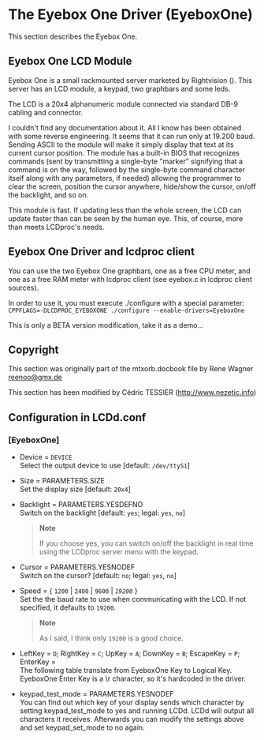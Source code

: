 # The Eyebox One Driver (EyeboxOne)

This section describes the Eyebox One.

## Eyebox One LCD Module

Eyebox One is a small rackmounted server marketed by Rightvision
([](http://www.alcateleyebox.rightvision.com/)). This server has an LCD
module, a keypad, two graphbars and some leds.

The LCD is a 20x4 alphanumeric module connected via standard DB-9
cabling and connector.

I couldn't find any documentation about it. All I know has been obtained
with some reverse engineering. It seems that it can run only at 19.200
baud. Sending ASCII to the module will make it simply display that text
at its current cursor position. The module has a built-in BIOS that
recognizes commands (sent by transmitting a single-byte "marker"
signifying that a command is on the way, followed by the single-byte
command character itself along with any parameters, if needed) allowing
the programmer to clear the screen, position the cursor anywhere,
hide/show the cursor, on/off the backlight, and so on.

This module is fast. If updating less than the whole screen, the LCD can
update faster than can be seen by the human eye. This, of course, more
than meets LCDproc's needs.

## Eyebox One Driver and lcdproc client

You can use the two Eyebox One graphbars, one as a free CPU meter, and
one as a free RAM meter with lcdproc client (see eyebox.c in lcdproc
client sources).

In order to use it, you must execute ./configure with a special
parameter: `CPPFLAGS=-DLCDPROC_EYEBOXONE ./configure
--enable-drivers=EyeboxOne`

This is only a BETA version modification, take it as a demo...

## Copyright

This section was originally part of the mtxorb.docbook file by Rene
Wagner <reenoo@gmx.de>

This section has been modified by Cédric TESSIER
(http://www.nezetic.info)

## Configuration in LCDd.conf

### \[EyeboxOne\]

  - Device = `DEVICE`  
    Select the output device to use \[default: `/dev/ttyS1`\]

  - Size = PARAMETERS.SIZE  
    Set the display size \[default: `20x4`\]

  - Backlight = PARAMETERS.YESDEFNO  
    Switch on the backlight \[default: `yes`; legal: `yes`, `no`\]
    
    > **Note**
    > 
    > If you choose yes, you can switch on/off the backlight in real
    > time using the LCDproc server menu with the keypad.

  - Cursor = PARAMETERS.YESNODEF  
    Switch on the cursor? \[default: `no`; legal: `yes`, `no`\]

  - Speed = { `1200` | `2400` | `9600` | *`19200`* }  
    Set the the baud rate to use when communicating with the LCD. If not
    specified, it defaults to `19200`.
    
    > **Note**
    > 
    > As I said, I think only `19200` is a good choice.

  - LeftKey = `D`; RightKey = `C`; UpKey = `A`; DownKey = `B`; EscapeKey
    = `P`; EnterKey = `  `  
    The following table translate from EyeboxOne Key to Logical Key.
    EyeboxOne Enter Key is a \\r character, so it's hardcoded in the
    driver.

  - keypad\_test\_mode = PARAMETERS.YESNODEF  
    You can find out which key of your display sends which character by
    setting keypad\_test\_mode to yes and running LCDd. LCDd will output
    all characters it receives. Afterwards you can modify the settings
    above and set keypad\_set\_mode to no again.
